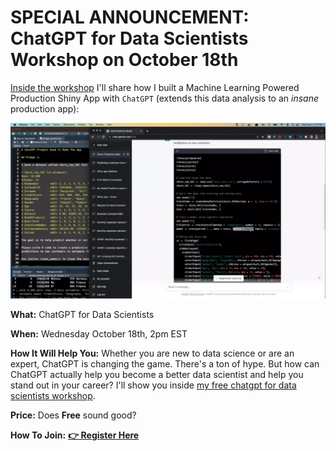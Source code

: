 
<!--
# SPECIAL ANNOUNCEMENT: How To Become A <u>6-Figure Business Scientist</u> (Even In A Recession) on August 30th

![Business Scientist](/assets/business-science-cube-2.jpg)

**What:** How To Become A 6-Figure Business Scientist (Even In A Recession)

**When:** Wednesday August 30th, 2pm EST

**How It Will Help You:** Data science in 2023 has changed. *The 10+ person data science team is out.* And the one-person Business Scientist is in. I'll show you how to become a 1-person data science team inside [my LIVE 6-figure business scientist masterclass](https://learn.business-science.io/registration-2-page?el=website). 

**Price:** Does **Free** sound good?

**How To Join:** [**👉 Register Here**](https://learn.business-science.io/registration-2-page?el=website)
-->

# SPECIAL ANNOUNCEMENT: ChatGPT for Data Scientists Workshop on October 18th

[Inside the workshop](https://learn.business-science.io/registration-chatgpt-2?el=website) I'll share how I built a Machine Learning Powered Production Shiny App with `ChatGPT` (extends this data analysis to an *insane* production app):

![ChatGPT for Data Scientists](/assets/lab_82_chatgpt_rcode.jpg)

**What:** ChatGPT for Data Scientists

**When:** Wednesday October 18th, 2pm EST

**How It Will Help You:** Whether you are new to data science or are an expert, ChatGPT is changing the game. There's a ton of hype. But how can ChatGPT actually help you become a better data scientist and help you stand out in your career? I'll show you inside [my free chatgpt for data scientists workshop](https://learn.business-science.io/registration-chatgpt-2?el=website). 

**Price:** Does **Free** sound good?

**How To Join:** [**👉 Register Here**](https://learn.business-science.io/registration-chatgpt-2?el=website)
